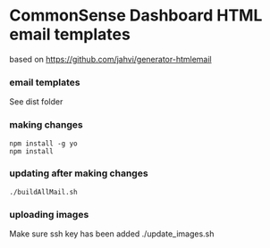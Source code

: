 # CommonSense Dashboard HTML email templates

based on
https://github.com/jahvi/generator-htmlemail

### email templates
See dist folder

### making changes
    npm install -g yo
    npm install

### updating after making changes
    ./buildAllMail.sh

### uploading images
Make sure ssh key has been added
    ./update_images.sh
